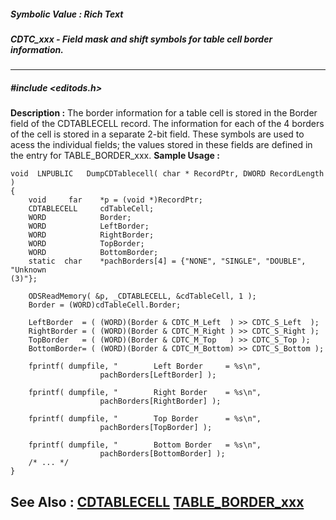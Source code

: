 ##### Symbolic Value : Rich Text
##### CDTC_xxx - Field mask and shift symbols for table cell border information.
---
##### #include <editods.h>
**Description :**
The border information for a table cell is stored in the Border field of the 
CDTABLECELL record.  The information for each of the 4 borders of the cell is 
stored in a separate 2-bit field.  These symbols are used to acess the 
individual fields;  the values stored in these fields are defined in the entry 
for TABLE_BORDER_xxx.
**Sample Usage :**
```
void  LNPUBLIC   DumpCDTablecell( char * RecordPtr, DWORD RecordLength )
{
    void     far    *p = (void *)RecordPtr;
    CDTABLECELL     cdTableCell;
    WORD            Border;
    WORD            LeftBorder;
    WORD            RightBorder;
    WORD            TopBorder;
    WORD            BottomBorder;
    static  char    *pachBorders[4] = {"NONE", "SINGLE", "DOUBLE", "Unknown 
(3)"};

    ODSReadMemory( &p, _CDTABLECELL, &cdTableCell, 1 );
    Border = (WORD)cdTableCell.Border;

    LeftBorder  = ( (WORD)(Border & CDTC_M_Left  ) >> CDTC_S_Left  );
    RightBorder = ( (WORD)(Border & CDTC_M_Right ) >> CDTC_S_Right );
    TopBorder   = ( (WORD)(Border & CDTC_M_Top   ) >> CDTC_S_Top );
    BottomBorder= ( (WORD)(Border & CDTC_M_Bottom) >> CDTC_S_Bottom );

    fprintf( dumpfile, "        Left Border     = %s\n",
                    pachBorders[LeftBorder] );

    fprintf( dumpfile, "        Right Border    = %s\n",
                    pachBorders[RightBorder] );

    fprintf( dumpfile, "        Top Border      = %s\n",
                    pachBorders[TopBorder] );

    fprintf( dumpfile, "        Bottom Border   = %s\n",
                    pachBorders[BottomBorder] );
    /* ... */
}
```
**See Also :**
[CDTABLECELL](D:/md_files/CDTABLECELL.md)
[TABLE_BORDER_xxx](D:/md_files/TABLE_BORDER_xxx.md)
---
